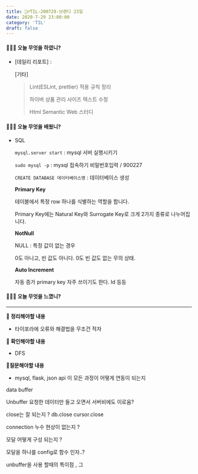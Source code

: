 ```yaml
---
title: 🏃‍♂️TIL-200729-브랜디 23일
date: 2020-7-29 23:00:00
category: 'TIL'
draft: false
---
```




#### 👨🏻‍💻 오늘 무엇을 하였니?

- [데일리 리포트] : 

  [기타]

  > Lint(ESLint, prettier) 적용 규칙 정리
  >
  > 하이버 상품 관리 사이즈 텍스트 수정
  >
  > Html Semantic Web 스터디
  
  


#### 👨🏻‍🎓 오늘 무엇을 배웠니?

- SQL

  `mysql.server start` : mysql 서버 실행시키기

  `sudo mysql -p` : mysql 접속하기 비밀번호입력 / 900227

  `CREATE DATABASE 데이터베이스명` : 데이터베이스 생성

  **Primary Key**

  테이블에서 특정 row 하나를 식별하는 역할을 합니다.

  Primary Key에는 Natural Key와 Surrogate Key로 크게 2가지 종류로 나누어집니다.

  **NotNull**

  NULL : 특정 값이 없는 경우

  0도 아니고, 빈 값도 아니다. 0도 빈 값도 없는 무의 상태.

  **Auto Increment**

  자동 증가 primary key 자주 쓰이기도 한다. Id 등등

  

#### 💆🏻‍♂️ 오늘 무엇을 느꼈니?



---

**📝 정리해야할 내용**

- 타이포라에 오류와 해결법을 무조건 적자

**🔎 확인해야할 내용**

- DFS

**🤔질문해야할 내용**

- mysql, flask, json api 이 모든 과정이 어떻게 연동이 되는지



data buffer 

Unbuffer 요청한 데이터만 들고 오면서 서버비에도 이로움?

close는 잘 되는지 ? db.close cursor.close 

connection 누수 현상이 없는지 ?

모달 어떻게 구성 되는지 ?

모달을 하나를 config로 함수 인자..?

unbuffer을 사용 할때의 특이점 , 그